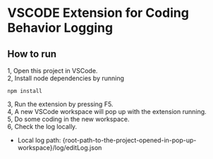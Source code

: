 # VSCODE Extension for Coding Behavior Logging
## How to run
1, Open this project in VSCode.<br>
2, Install node dependencies by running 
```
npm install
```
3, Run the extension by pressing F5.<br>
4, A new VSCode workspace will pop up with the extension running.<br>
5, Do some coding in the new workspace.<br>
6, Check the log locally. <br>
  - Local log path: {root-path-to-the-project-opened-in-pop-up-workspace}/log/editLog.json
